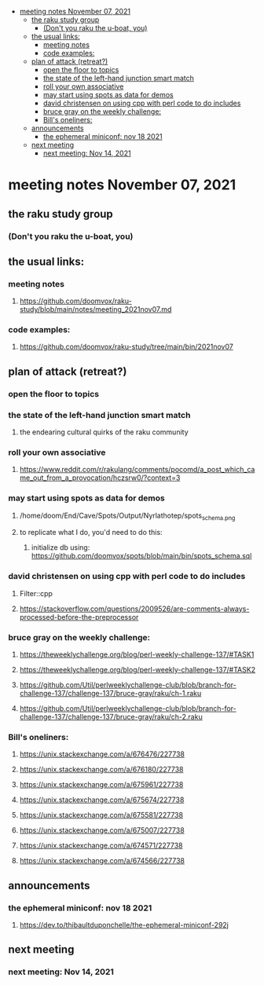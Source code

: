 - [meeting notes November 07, 2021](#orgecc8ff3)
  - [the raku study group](#orgf7df740)
    - [(Don't you raku the u-boat, you)](#org3a90ef1)
  - [the usual links:](#org4b96c8f)
    - [meeting notes](#org09d0530)
    - [code examples:](#orgd8c9dd0)
  - [plan of attack (retreat?)](#org931f4a9)
    - [open the floor to topics](#org914efd8)
    - [the state of the left-hand junction smart match](#org78087f2)
    - [roll your own associative](#org6046d88)
    - [may start using spots as data for demos](#orgd4a6756)
    - [david christensen on using cpp with perl code to do includes](#org878aee4)
    - [bruce gray on the weekly challenge:](#orga5d906f)
    - [Bill's oneliners:](#orgca30b79)
  - [announcements](#org3f4007b)
    - [the ephemeral miniconf: nov 18 2021](#org50b9b24)
  - [next meeting](#orga192bfc)
    - [next meeting: Nov 14, 2021](#org6f06621)


<a id="orgecc8ff3"></a>

# meeting notes November 07, 2021


<a id="orgf7df740"></a>

## the raku study group


<a id="org3a90ef1"></a>

### (Don't you raku the u-boat, you)


<a id="org4b96c8f"></a>

## the usual links:


<a id="org09d0530"></a>

### meeting notes

1.  <https://github.com/doomvox/raku-study/blob/main/notes/meeting_2021nov07.md>


<a id="orgd8c9dd0"></a>

### code examples:

1.  <https://github.com/doomvox/raku-study/tree/main/bin/2021nov07>


<a id="org931f4a9"></a>

## plan of attack (retreat?)


<a id="org914efd8"></a>

### open the floor to topics


<a id="org78087f2"></a>

### the state of the left-hand junction smart match

1.  the endearing cultural quirks of the raku community


<a id="org6046d88"></a>

### roll your own associative

1.  <https://www.reddit.com/r/rakulang/comments/pocomd/a_post_which_came_out_from_a_provocation/hczsrw0/?context=3>


<a id="orgd4a6756"></a>

### may start using spots as data for demos

1.  /home/doom/End/Cave/Spots/Output/Nyrlathotep/spots<sub>schema.png</sub>

2.  to replicate what I do, you'd need to do this:

    1.  initialize db using: <https://github.com/doomvox/spots/blob/main/bin/spots_schema.sql>


<a id="org878aee4"></a>

### david christensen on using cpp with perl code to do includes

1.  Filter::cpp

2.  <https://stackoverflow.com/questions/2009526/are-comments-always-processed-before-the-preprocessor>


<a id="orga5d906f"></a>

### bruce gray on the weekly challenge:

1.  <https://theweeklychallenge.org/blog/perl-weekly-challenge-137/#TASK1>

2.  <https://theweeklychallenge.org/blog/perl-weekly-challenge-137/#TASK2>

3.  <https://github.com/Util/perlweeklychallenge-club/blob/branch-for-challenge-137/challenge-137/bruce-gray/raku/ch-1.raku>

4.  <https://github.com/Util/perlweeklychallenge-club/blob/branch-for-challenge-137/challenge-137/bruce-gray/raku/ch-2.raku>


<a id="orgca30b79"></a>

### Bill's oneliners:

1.  <https://unix.stackexchange.com/a/676476/227738>

2.  <https://unix.stackexchange.com/a/676180/227738>

3.  <https://unix.stackexchange.com/a/675961/227738>

4.  <https://unix.stackexchange.com/a/675674/227738>

5.  <https://unix.stackexchange.com/a/675581/227738>

6.  <https://unix.stackexchange.com/a/675007/227738>

7.  <https://unix.stackexchange.com/a/674571/227738>

8.  <https://unix.stackexchange.com/a/674566/227738>


<a id="org3f4007b"></a>

## announcements


<a id="org50b9b24"></a>

### the ephemeral miniconf: nov 18 2021

1.  <https://dev.to/thibaultduponchelle/the-ephemeral-miniconf-292j>


<a id="orga192bfc"></a>

## next meeting


<a id="org6f06621"></a>

### next meeting: Nov 14, 2021
